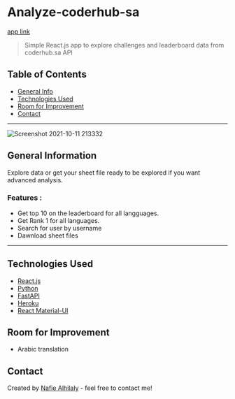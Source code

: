 # Analyze-coderhub-sa
[app link](https://analyze-coderhub-sa.herokuapp.com)
> Simple React.js app to explore challenges and leaderboard data from coderhub.sa API

## Table of Contents
* [General Info](#general-information)
* [Technologies Used](#technologies-used)
* [Room for Improvement](#room-for-improvement)
* [Contact](#contact)


-----
![Screenshot 2021-10-11 213332](https://user-images.githubusercontent.com/16656005/136842909-9477f43b-1169-46ad-ac97-07fb1da02262.jpg)

## General Information
 Explore data or get your sheet file ready to be explored if you want advanced analysis.
### Features :
- Get top 10 on the leaderboard for all langguages.
- Get Rank 1 for all languages.
- Search for user by username
- Dawnload sheet files

-----
## Technologies Used
- [React.js](https://reactjs.org/)
- [Python](https://www.python.org/)
- [FastAPI](https://fastapi.tiangolo.com/tutorial/first-steps/)
- [Heroku](https://www.heroku.com)
- [React Material-UI](https://mui.com/)


## Room for Improvement
- Arabic translation



## Contact
Created by [Nafie Alhilaly](https://www.linkedin.com/in/nafie-alhilaly) - feel free to contact me!


